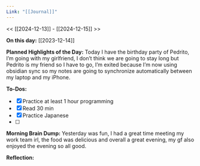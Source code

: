 ```yaml
---
Link: "[[Journal]]"
---
```


<< [[2024-12-13]] - [[2024-12-15]] >>

**On this day:** [[2023-12-14]]

**Planned Highlights of the Day:**
Today I have the birthday party of Pedrito, I’m going with my girlfriend, I don’t think we are going to stay long but Pedrito is my friend so I have to go, I’m exited because I’m now using obsidian sync so my notes are going to synchronize automatically between my laptop and my iPhone.

**To-Dos:**
- [x] Practice at least 1 hour programming
- [x] Read 30 min
- [x] Practice Japanese
- [ ] 

**Morning Brain Dump:**
Yesterday was fun, I had a great time meeting my work team irl, the food was delicious and overall a great evening, my gf also enjoyed the evening so all good.

**Reflection:**

